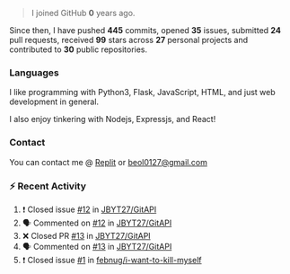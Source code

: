 > I joined GitHub **0** years ago.

Since then, I have pushed **445** commits, opened **35** issues, submitted **24** pull requests, received **99** stars across **27** personal projects and contributed to **30** public repositories.


### Languages
I like programming with Python3, Flask, JavaScript, HTML, and just web development in general.

I also enjoy tinkering with Nodejs, Expressjs, and React!


### Contact
You can contact me @ [Replit](https://replit.com/@JBloves27) or beol0127@gmail.com

### :zap: Recent Activity

<!--START_SECTION:activity-->
1. ❗️ Closed issue [#12](https://github.com/JBYT27/GitAPI/issues/12) in [JBYT27/GitAPI](https://github.com/JBYT27/GitAPI)
2. 🗣 Commented on [#12](https://github.com/JBYT27/GitAPI/issues/12) in [JBYT27/GitAPI](https://github.com/JBYT27/GitAPI)
3. ❌ Closed PR [#13](https://github.com/JBYT27/GitAPI/pull/13) in [JBYT27/GitAPI](https://github.com/JBYT27/GitAPI)
4. 🗣 Commented on [#13](https://github.com/JBYT27/GitAPI/issues/13) in [JBYT27/GitAPI](https://github.com/JBYT27/GitAPI)
5. ❗️ Closed issue [#1](https://github.com/febnug/i-want-to-kill-myself/issues/1) in [febnug/i-want-to-kill-myself](https://github.com/febnug/i-want-to-kill-myself)
<!--END_SECTION:activity-->
